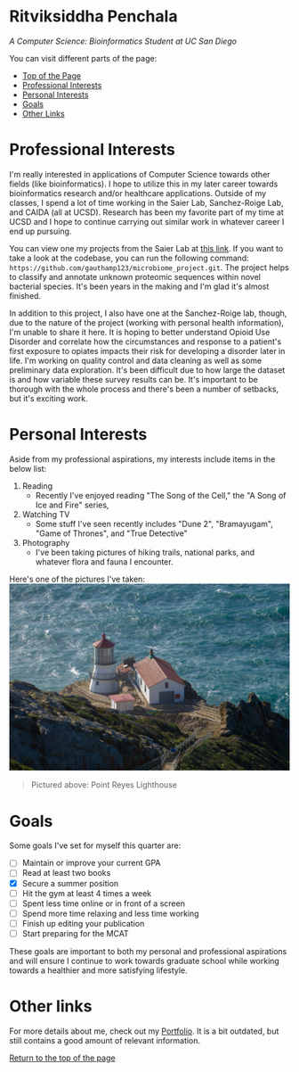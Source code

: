 # Ritviksiddha Penchala 
_A Computer Science: Bioinformatics Student at UC San Diego_

You can visit different parts of the page:
- [Top of the Page](#ritviksiddha-penchala)
- [Professional Interests](#professional-interests)
- [Personal Interests](#personal-interests)
- [Goals](#goals)
- [Other Links](#other-links)


# Professional Interests
I'm really interested in applications of Computer Science towards other fields (like bioinformatics). I hope to utilize this in my later career towards bioinformatics research and/or healthcare applications. Outside of my classes, I spend a lot of time working in the Saier Lab, Sanchez-Roige Lab, and CAIDA (all at UCSD). Research has been my favorite part of my time at UCSD and I hope to continue carrying out similar work in whatever career I end up pursuing. 

You can view one my projects from the Saier Lab at [this link](https://github.com/gauthamp123/microbiome_project). If you want to take a look at the codebase, you can run the following command: `https://github.com/gauthamp123/microbiome_project.git`. The project helps to classify and annotate unknown proteomic sequences within novel bacterial species. It's been years in the making and I'm glad it's almost finished. 

In addition to this project, I also have one at the Sanchez-Roige lab, though, due to the nature of the project (working with personal health information), I'm unable to share it here. It is hoping to better understand Opioid Use Disorder and correlate how the circumstances and response to a patient's first exposure to opiates impacts their risk for developing a disorder later in life. I'm working on quality control and data cleaning as well as some preliminary data exploration. It's been difficult due to how large the dataset is and how variable these survey results can be. It's important to be thorough with the whole process and there's been a number of setbacks, but it's exciting work. 

# Personal Interests
Aside from my professional aspirations, my interests include items in the below list:
1) Reading
    - Recently I've enjoyed reading "The Song of the Cell," the "A Song of Ice and Fire" series, 
2) Watching TV
    - Some stuff I've seen recently includes "Dune 2", "Bramayugam", "Game of Thrones", and "True Detective"
3) Photography
    - I've been taking pictures of hiking trails, national parks, and whatever flora and fauna I encounter. 

Here's one of the pictures I've taken:
![Lighthouse Picture](lighthouse.jpg)
> Pictured above: Point Reyes Lighthouse

# Goals
Some goals I've set for myself this quarter are:
- [ ] Maintain or improve your current GPA
- [ ] Read at least two books 
- [x] Secure a summer position
- [ ] Hit the gym at least 4 times a week 
- [ ] Spent less time online or in front of a screen 
- [ ] Spend more time relaxing and less time working 
- [ ] Finish up editing your publication 
- [ ] Start preparing for the MCAT 

These goals are important to both my personal and professional aspirations and will ensure I continue to work towards graduate school while working towards a healthier and more satisfying lifestyle. 

# Other links
For more details about me, check out my [Portfolio](https://ritvikpen.github.io). It is a bit outdated, but still contains a good amount of relevant information. 

[Return to the top of the page](#ritviksiddha-penchala)